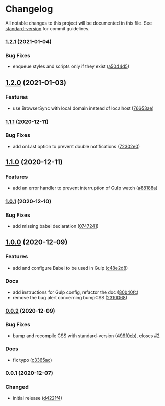 # Changelog

All notable changes to this project will be documented in this file. See [standard-version](https://github.com/conventional-changelog/standard-version) for commit guidelines.

### [1.2.1](https://github.com/ArmandPhilippot/wordpress-boilerplate/compare/v1.2.0...v1.2.1) (2021-01-04)


### Bug Fixes

* enqueue styles and scripts only if they exist ([a5044d5](https://github.com/ArmandPhilippot/wordpress-boilerplate/commit/a5044d5b4a2daed765e7706cea79feeb313b37f8))

## [1.2.0](https://github.com/ArmandPhilippot/wordpress-boilerplate/compare/v1.1.1...v1.2.0) (2021-01-03)


### Features

* use BrowserSync with local domain instead of localhost ([76653ae](https://github.com/ArmandPhilippot/wordpress-boilerplate/commit/76653ae7e2011b9900876c58c2fdd24b358cc92d))

### [1.1.1](https://github.com/ArmandPhilippot/wordpress-boilerplate/compare/v1.1.0...v1.1.1) (2020-12-11)


### Bug Fixes

* add onLast option to prevent double notifications ([72302e0](https://github.com/ArmandPhilippot/wordpress-boilerplate/commit/72302e09d9ae522f54c3daedcfff422349a64139))

## [1.1.0](https://github.com/ArmandPhilippot/wordpress-boilerplate/compare/v1.0.1...v1.1.0) (2020-12-11)


### Features

* add an error handler to prevent interruption of Gulp watch ([a88188a](https://github.com/ArmandPhilippot/wordpress-boilerplate/commit/a88188ae95bb92bb0ef13a6f9df3e0e36ddd5a83))

### [1.0.1](https://github.com/ArmandPhilippot/wordpress-boilerplate/compare/v1.0.0...v1.0.1) (2020-12-10)


### Bug Fixes

* add missing babel declaration ([0747241](https://github.com/ArmandPhilippot/wordpress-boilerplate/commit/0747241cd0db16ca7603af81633f5106a1b07d85))

## [1.0.0](https://github.com/ArmandPhilippot/wordpress-boilerplate/compare/v0.0.2...v1.0.0) (2020-12-09)


### Features

* add and configure Babel to be used in Gulp ([c48e2d8](https://github.com/ArmandPhilippot/wordpress-boilerplate/commit/c48e2d80a29e8e593a8232848fc8d060006f7af5))


### Docs

* add instructions for Gulp config, refactor the doc ([80b40fc](https://github.com/ArmandPhilippot/wordpress-boilerplate/commit/80b40fc619f3f572fc0110bbcf404686d3c7e45d))
* remove the bug alert concerning bumpCSS ([2310068](https://github.com/ArmandPhilippot/wordpress-boilerplate/commit/231006815dd950723ebd09764a1bfe6ad37bc564))

### [0.0.2](https://github.com/ArmandPhilippot/wordpress-boilerplate/compare/v0.0.1...v0.0.2) (2020-12-09)


### Bug Fixes

* bump and recompile CSS with standard-version ([499f0cb](https://github.com/ArmandPhilippot/wordpress-boilerplate/commit/499f0cb92604f79bab74828a573b4465d7991232)), closes [#2](https://github.com/ArmandPhilippot/wordpress-boilerplate/issues/2)


### Docs

* fix typo ([c3365ac](https://github.com/ArmandPhilippot/wordpress-boilerplate/commit/c3365accbc3f06066b0da8eedaf0fcdf114c3425))

### 0.0.1 (2020-12-07)


### Changed

* initial release ([d4221f4](https://github.com/ArmandPhilippot/wordpress-boilerplate/commit/d4221f4e076acde8505d772b4f362c7a68fabb76))

